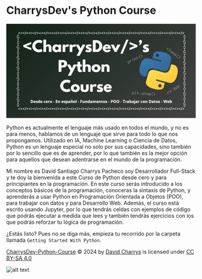 # CharrysDev's Python Course

![alt text](banner.png)

Python es actualmente el lenguaje más usado en todos el mundo, y no es para menos, hablamos de un lenguaje que sirve para todo lo que nos propongamos. Utilizado en IA, Machine Learning o Ciencia de Datos, Python es un lenguaje especial no solo por sus capacidades, sino también por lo sencillo que es de aprender, por lo que también es la mejor opción para aquellos que desean adentrarse en el mundo de la programación.

Mi nombre es David Santiago Charrys Pacheco soy Desarrollador Full-Stack y te doy la bienvenida a este Curso de Python desde cero y para principiantes en la programación. En este curso serás introducido a los conceptos básicos de la programación, conoceras la sintaxis de Python, y aprenderás a usar Python en Programación Orientada a Objetos (POO), para trabajar con datos y para Desarrollo Web. Además, el curso está escrito usando Jupyter, por lo que tendrás celdas con ejemplos de código que podrás ejecutar a medida que lees y también tendrás ejercicios con los que podrás reforzar tu lógica de programación.

¿Estás listo? Pues no se diga más, empieza tu recorrido por la carpeta llamada `Getting Started With Python`.

[CharrysDev-Python-Course](https://github.com/CharrysDev/CharrysDev-Python-Course) © 2024 by [David Charrys](https://github.com/CharrysDev) is licensed under [CC BY-SA 4.0](https://creativecommons.org/licenses/by-sa/4.0/)

![alt text](by-sa.png)
